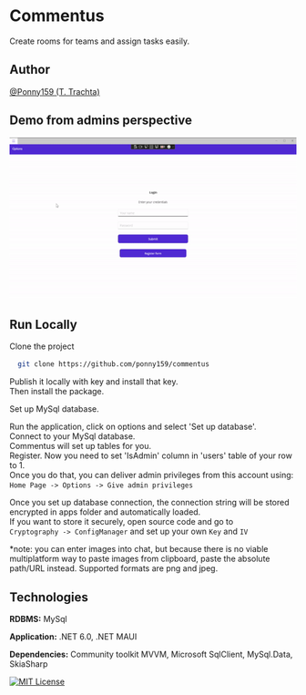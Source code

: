 
# Commentus

Create rooms for teams and assign tasks easily.


## Author

[@Ponny159 (T. Trachta)](https://www.github.com/ponny159)


## Demo from admins perspective

![](https://github.com/Ponny159/Commentus/blob/main/Commentus/Resources/commentus_admin_showcase.gif)


## Run Locally

Clone the project

```bash
  git clone https://github.com/ponny159/commentus
```

Publish it locally with key and install that key.  
Then install the package.  

Set up MySql database.  

Run the application, click on options and select 'Set up database'.  
Connect to your MySql database.  
Commentus will set up tables for you.  
Register. Now you need to set 'IsAdmin' column in 'users' table of your row to 1.  
Once you do that, you can deliver admin privileges from this account using:  
``` Home Page -> Options -> Give admin privileges ```  

Once you set up database connection, the connection string will be stored encrypted in apps folder and automatically loaded.  
If you want to store it securely, open source code and go to  
``` Cryptography -> ConfigManager ``` and set up your own ``` Key ``` and ``` IV ```  

*note: you can enter images into chat, but because there is no viable multiplatform way to paste images from clipboard, paste the absolute path/URL instead. Supported formats are png and jpeg.  
## Technologies

**RDBMS:** MySql

**Application:** .NET 6.0, .NET MAUI  

**Dependencies:** Community toolkit MVVM, Microsoft SqlClient, MySql.Data, SkiaSharp

[![MIT License](https://img.shields.io/badge/License-MIT-green.svg)](https://raw.githubusercontent.com/Ponny159/commentus/main/license.txt)

